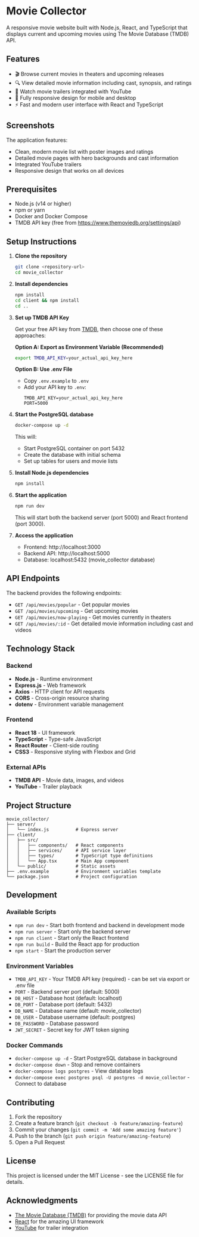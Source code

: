 # Movie Collector

A responsive movie website built with Node.js, React, and TypeScript that displays current and upcoming movies using The Movie Database (TMDB) API.

## Features

- 🎬 Browse current movies in theaters and upcoming releases
- 🔍 View detailed movie information including cast, synopsis, and ratings
- 🎥 Watch movie trailers integrated with YouTube
- 📱 Fully responsive design for mobile and desktop
- ⚡ Fast and modern user interface with React and TypeScript

## Screenshots

The application features:
- Clean, modern movie list with poster images and ratings
- Detailed movie pages with hero backgrounds and cast information
- Integrated YouTube trailers
- Responsive design that works on all devices

## Prerequisites

- Node.js (v14 or higher)
- npm or yarn
- Docker and Docker Compose
- TMDB API key (free from https://www.themoviedb.org/settings/api)

## Setup Instructions

1. **Clone the repository**
   ```bash
   git clone <repository-url>
   cd movie_collector
   ```

2. **Install dependencies**
   ```bash
   npm install
   cd client && npm install
   cd ..
   ```

3. **Set up TMDB API Key**
   
   Get your free API key from [TMDB](https://www.themoviedb.org/settings/api), then choose one of these approaches:
   
   **Option A: Export as Environment Variable (Recommended)**
   ```bash
   export TMDB_API_KEY=your_actual_api_key_here
   ```
   
   **Option B: Use .env File**
   - Copy `.env.example` to `.env`
   - Add your API key to `.env`:
     ```
     TMDB_API_KEY=your_actual_api_key_here
     PORT=5000
     ```

4. **Start the PostgreSQL database**
   ```bash
   docker-compose up -d
   ```
   
   This will:
   - Start PostgreSQL container on port 5432
   - Create the database with initial schema
   - Set up tables for users and movie lists

5. **Install Node.js dependencies**
   ```bash
   npm install
   ```

6. **Start the application**
   ```bash
   npm run dev
   ```

   This will start both the backend server (port 5000) and React frontend (port 3000).

7. **Access the application**
   - Frontend: http://localhost:3000
   - Backend API: http://localhost:5000
   - Database: localhost:5432 (movie_collector database)

## API Endpoints

The backend provides the following endpoints:

- `GET /api/movies/popular` - Get popular movies
- `GET /api/movies/upcoming` - Get upcoming movies
- `GET /api/movies/now-playing` - Get movies currently in theaters
- `GET /api/movies/:id` - Get detailed movie information including cast and videos

## Technology Stack

### Backend
- **Node.js** - Runtime environment
- **Express.js** - Web framework
- **Axios** - HTTP client for API requests
- **CORS** - Cross-origin resource sharing
- **dotenv** - Environment variable management

### Frontend
- **React 18** - UI framework
- **TypeScript** - Type-safe JavaScript
- **React Router** - Client-side routing
- **CSS3** - Responsive styling with Flexbox and Grid

### External APIs
- **TMDB API** - Movie data, images, and videos
- **YouTube** - Trailer playback

## Project Structure

```
movie_collector/
├── server/
│   └── index.js          # Express server
├── client/
│   ├── src/
│   │   ├── components/   # React components
│   │   ├── services/     # API service layer
│   │   ├── types/        # TypeScript type definitions
│   │   └── App.tsx       # Main App component
│   └── public/           # Static assets
├── .env.example          # Environment variables template
└── package.json          # Project configuration
```

## Development

### Available Scripts

- `npm run dev` - Start both frontend and backend in development mode
- `npm run server` - Start only the backend server
- `npm run client` - Start only the React frontend
- `npm run build` - Build the React app for production
- `npm start` - Start the production server

### Environment Variables

- `TMDB_API_KEY` - Your TMDB API key (required) - can be set via export or .env file
- `PORT` - Backend server port (default: 5000)
- `DB_HOST` - Database host (default: localhost)
- `DB_PORT` - Database port (default: 5432)
- `DB_NAME` - Database name (default: movie_collector)
- `DB_USER` - Database username (default: postgres)
- `DB_PASSWORD` - Database password
- `JWT_SECRET` - Secret key for JWT token signing

### Docker Commands

- `docker-compose up -d` - Start PostgreSQL database in background
- `docker-compose down` - Stop and remove containers
- `docker-compose logs postgres` - View database logs
- `docker-compose exec postgres psql -U postgres -d movie_collector` - Connect to database

## Contributing

1. Fork the repository
2. Create a feature branch (`git checkout -b feature/amazing-feature`)
3. Commit your changes (`git commit -m 'Add some amazing feature'`)
4. Push to the branch (`git push origin feature/amazing-feature`)
5. Open a Pull Request

## License

This project is licensed under the MIT License - see the LICENSE file for details.

## Acknowledgments

- [The Movie Database (TMDB)](https://www.themoviedb.org/) for providing the movie data API
- [React](https://reactjs.org/) for the amazing UI framework
- [YouTube](https://www.youtube.com/) for trailer integration